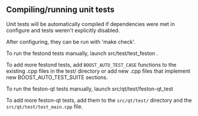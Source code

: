 Compiling/running unit tests
------------------------------------

Unit tests will be automatically compiled if dependencies were met in configure
and tests weren't explicitly disabled.

After configuring, they can be run with 'make check'.

To run the festond tests manually, launch src/test/test_feston .

To add more festond tests, add `BOOST_AUTO_TEST_CASE` functions to the existing
.cpp files in the test/ directory or add new .cpp files that
implement new BOOST_AUTO_TEST_SUITE sections.

To run the feston-qt tests manually, launch src/qt/test/feston-qt_test

To add more feston-qt tests, add them to the `src/qt/test/` directory and
the `src/qt/test/test_main.cpp` file.
